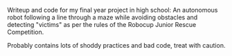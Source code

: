 Writeup and code for my final year project in high school: An autonomous robot following a line through a maze while avoiding obstacles and detecting "victims" as per the rules of the Robocup Junior Rescue Competition.

Probably contains lots of shoddy practices and bad code, treat with caution.

